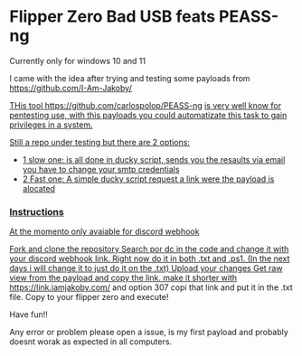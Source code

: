 # Flipper Zero Bad USB feats PEASS-ng

Currently only for windows 10 and 11

I came with the idea after trying and testing some payloads from https://github.com/I-Am-Jakoby/ <a href="https://github.com/I-Am-Jakoby/">

THis tool https://github.com/carlospolop/PEASS-ng <a href="https://github.com/carlospolop/PEASS-ng"> is very well know for pentesting use, with this payloads you could automatizate this task to gain privileges in a system.


Still a repo under testing but there are 2 options:

- 1 slow one: is all done in ducky script, sends you the resaults via email you have to change your smtp credentials
- 2 Fast one: A simple ducky script request a link were the payload is  alocated

### Instructions

At the momento only avaiable for discord webhook

Fork and clone the repository
Search por dc in the code and change it with your discord webhook link. Right now do it in both .txt and .ps1. (In the next days i will change it to just do it on the .txt)
Upload your changes
Get raw view from the payload and copy the link. 
make it shorter with https://link.iamjakoby.com/ and option 307
copi that link and put it in the .txt file. 
Copy to your flipper zero and execute!

Have fun!!

Any error or problem please open a issue, is my first payload and probably doesnt worak as expected in all computers.

